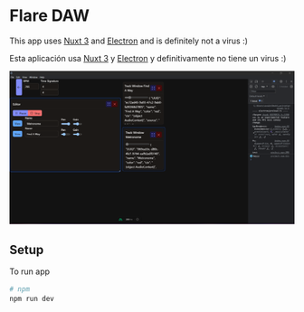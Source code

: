 # Flare DAW

This app uses [Nuxt 3](https://nuxt.com/) and [Electron](https://www.electronjs.org/) and is definitely not a virus :)

Esta aplicación usa [Nuxt 3](https://nuxt.com/) y [Electron](https://www.electronjs.org/) y definitivamente no tiene un virus :)

![Proof](https://github.com/avalenzo1/flare-daw/blob/main/public/thumbnail.png?raw=true)

## Setup

To run app

```bash
# npm
npm run dev
```

